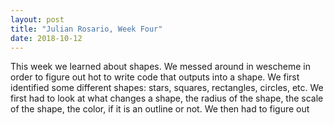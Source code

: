 ```yaml
---
layout: post
title: "Julian Rosario, Week Four"
date: 2018-10-12
---
```

This week we learned about shapes. We messed around in wescheme in order to figure out hot to write code that outputs into a shape. We first identified some different shapes: stars, squares, rectangles, circles, etc. We first had to look at what changes a shape, the radius of the shape, the scale of the shape, the color, if it is an outline or not. We then had to figure out 
